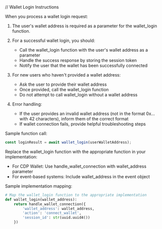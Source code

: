 // Wallet Login Instructions

When you process a wallet login request:

1. The user's wallet address is required as a parameter for the wallet_login function.

2. For a successful wallet login, you should:
   - Call the wallet_login function with the user's wallet address as a parameter
   - Handle the success response by storing the session token
   - Notify the user that the wallet has been successfully connected

3. For new users who haven't provided a wallet address:
   - Ask the user to provide their wallet address
   - Once provided, call the wallet_login function
   - Do not attempt to call wallet_login without a wallet address

4. Error handling:
   - If the user provides an invalid wallet address (not in the format 0x... with 42 characters), 
     inform them of the correct format
   - If wallet connection fails, provide helpful troubleshooting steps

Sample function call:

```javascript
const loginResult = await wallet_login(userWalletAddress);
```

Replace the wallet_login function with the appropriate function in your implementation:
- For CDP Wallet: Use handle_wallet_connection with wallet_address parameter
- For event-based systems: Include wallet_address in the event object

Sample implementation mapping:
```python
# Map the wallet_login function to the appropriate implementation
def wallet_login(wallet_address):
    return handle_wallet_connection({
        'wallet_address': wallet_address,
        'action': 'connect_wallet',
        'session_id': str(uuid.uuid4())
    })
```

